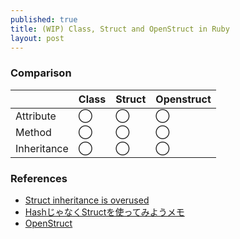 ```yaml
---
published: true
title: (WIP) Class, Struct and OpenStruct in Ruby
layout: post
---
```


### Comparison

||Class|Struct| Openstruct|
|---|---|---| ---|
|Attribute| ◯ |◯| ◯|
|Method| ◯ |◯| ◯|
|Inheritance| ◯ |◯| ◯|



### References
- [Struct inheritance is overused](http://thepugautomatic.com/2013/08/struct-inheritance-is-overused/)
- [HashじゃなくStructを使ってみようメモ](http://d.hatena.ne.jp/riocampos+tech/20150404/struct_memo)
- [OpenStruct](https://ruby-doc.org/stdlib-2.0.0/libdoc/ostruct/rdoc/OpenStruct.html)
